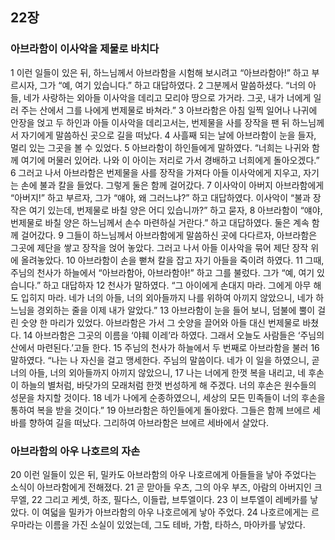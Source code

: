 ## 22장
### 아브라함이 이사악을 제물로 바치다
1 이런 일들이 있은 뒤, 하느님께서 아브라함을 시험해 보시려고 “아브라함아!” 하고 부르시자, 그가 “예, 여기 있습니다.” 하고 대답하였다.
2 그분께서 말씀하셨다. “너의 아들, 네가 사랑하는 외아들 이사악을 데리고 모리야 땅으로 가거라. 그곳, 내가 너에게 일러 주는 산에서 그를 나에게 번제물로 바쳐라.”
3 아브라함은 아침 일찍 일어나 나귀에 안장을 얹고 두 하인과 아들 이사악을 데리고서는, 번제물을 사를 장작을 팬 뒤 하느님께서 자기에게 말씀하신 곳으로 길을 떠났다.
4 사흘째 되는 날에 아브라함이 눈을 들자, 멀리 있는 그곳을 볼 수 있었다.
5 아브라함이 하인들에게 말하였다. “너희는 나귀와 함께 여기에 머물러 있어라. 나와 이 아이는 저리로 가서 경배하고 너희에게 돌아오겠다.”
6 그러고 나서 아브라함은 번제물을 사를 장작을 가져다 아들 이사악에게 지우고, 자기는 손에 불과 칼을 들었다. 그렇게 둘은 함께 걸어갔다.
7 이사악이 아버지 아브라함에게 “아버지!” 하고 부르자, 그가 “얘야, 왜 그러느냐?” 하고 대답하였다. 이사악이 “불과 장작은 여기 있는데, 번제물로 바칠 양은 어디 있습니까?” 하고 묻자,
8 아브라함이 “얘야, 번제물로 바칠 양은 하느님께서 손수 마련하실 거란다.” 하고 대답하였다. 둘은 계속 함께 걸어갔다.
9 그들이 하느님께서 아브라함에게 말씀하신 곳에 다다르자, 아브라함은 그곳에 제단을 쌓고 장작을 얹어 놓았다. 그러고 나서 아들 이사악을 묶어 제단 장작 위에 올려놓았다.
10 아브라함이 손을 뻗쳐 칼을 잡고 자기 아들을 죽이려 하였다.
11 그때, 주님의 천사가 하늘에서 “아브라함아, 아브라함아!” 하고 그를 불렀다. 그가 “예, 여기 있습니다.” 하고 대답하자
12 천사가 말하였다. “그 아이에게 손대지 마라. 그에게 아무 해도 입히지 마라. 네가 너의 아들, 너의 외아들까지 나를 위하여 아끼지 않았으니, 네가 하느님을 경외하는 줄을 이제 내가 알았다.”
13 아브라함이 눈을 들어 보니, 덤불에 뿔이 걸린 숫양 한 마리가 있었다. 아브라함은 가서 그 숫양을 끌어와 아들 대신 번제물로 바쳤다.
14 아브라함은 그곳의 이름을 ‘야훼 이레’라 하였다. 그래서 오늘도 사람들은 ‘주님의 산에서 마련된다.’고들 한다.
15 주님의 천사가 하늘에서 두 번째로 아브라함을 불러
16 말하였다. “나는 나 자신을 걸고 맹세한다. 주님의 말씀이다. 네가 이 일을 하였으니, 곧 너의 아들, 너의 외아들까지 아끼지 않았으니,
17 나는 너에게 한껏 복을 내리고, 네 후손이 하늘의 별처럼, 바닷가의 모래처럼 한껏 번성하게 해 주겠다. 너의 후손은 원수들의 성문을 차지할 것이다.
18 네가 나에게 순종하였으니, 세상의 모든 민족들이 너의 후손을 통하여 복을 받을 것이다.”
19 아브라함은 하인들에게 돌아왔다. 그들은 함께 브에르 세바를 향하여 길을 떠났다. 그리하여 아브라함은 브에르 세바에서 살았다.
### 아브라함의 아우 나호르의 자손
20 이런 일들이 있은 뒤, 밀카도 아브라함의 아우 나호르에게 아들들을 낳아 주었다는 소식이 아브라함에게 전해졌다.
21 곧 맏아들 우츠, 그의 아우 부즈, 아람의 아버지인 크무엘,
22 그리고 케셋, 하조, 필다스, 이들랍, 브투엘이다.
23 이 브투엘이 레베카를 낳았다. 이 여덟을 밀카가 아브라함의 아우 나호르에게 낳아 주었다.
24 나호르에게는 르우마라는 이름을 가진 소실이 있었는데, 그도 테바, 가함, 타하스, 마아카를 낳았다.
